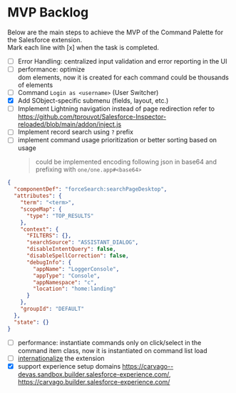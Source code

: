 # MVP Backlog

Below are the main steps to achieve the MVP of the Command Palette for the Salesforce extension.  
Mark each line with [x] when the task is completed.

- [ ] Error Handling: centralized input validation and error reporting in the UI
- [ ] performance: optimize <li> dom elements, now it is created for each command could be thousands of elements
- [ ] Command `Login as <username>` (User Switcher)
- [x] Add SObject-specific submenu (fields, layout, etc.)
- [ ] Implement Lightning navigation instead of page redirection refer
      to https://github.com/tprouvot/Salesforce-Inspector-reloaded/blob/main/addon/inject.js
- [ ] Implement record search using `?` prefix
- [ ] implement command usage prioritization or better sorting based on usage
  > could be implemented encoding following json in base64 and prefixing with `one/one.app#<base64>`

```json
{
  "componentDef": "forceSearch:searchPageDesktop",
  "attributes": {
    "term": "<term>",
    "scopeMap": {
      "type": "TOP_RESULTS"
    },
    "context": {
      "FILTERS": {},
      "searchSource": "ASSISTANT_DIALOG",
      "disableIntentQuery": false,
      "disableSpellCorrection": false,
      "debugInfo": {
        "appName": "LoggerConsole",
        "appType": "Console",
        "appNamespace": "c",
        "location": "home:landing"
      }
    },
    "groupId": "DEFAULT"
  },
  "state": {}
}
```

- [ ] performance: instantiate commands only on click/select in the command item class, now it is instantiated on
      command list load
- [ ] [internationalize](https://developer.chrome.com/docs/extensions/reference/api/i18n#concepts_and_usage) the
      extension
- [x] support experience setup
      domains https://carvago--devas.sandbox.builder.salesforce-experience.com/, https://carvago.builder.salesforce-experience.com/
